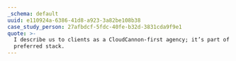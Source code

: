 ```yaml
---
_schema: default
uuid: e110924a-6386-41d8-a923-3a82be108b38
case_study_person: 27afbdcf-5fdc-40fe-b32d-3831cda9f9e1
quote: >-
  I describe us to clients as a CloudCannon-first agency; it’s part of our
  preferred stack.
---
```

